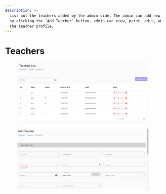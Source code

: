 ```yaml
---
description: >-
  List out the teachers added by the admin side, The admin can add new teachers
  by clicking the ‘Add Teacher’ button, admin can view, print, edit, and delete
  the teacher profile.
---
```


# Teachers



<figure><img src="../.gitbook/assets/teacher1.png" alt=""><figcaption></figcaption></figure>

<figure><img src="../.gitbook/assets/teacher2.png" alt=""><figcaption></figcaption></figure>
